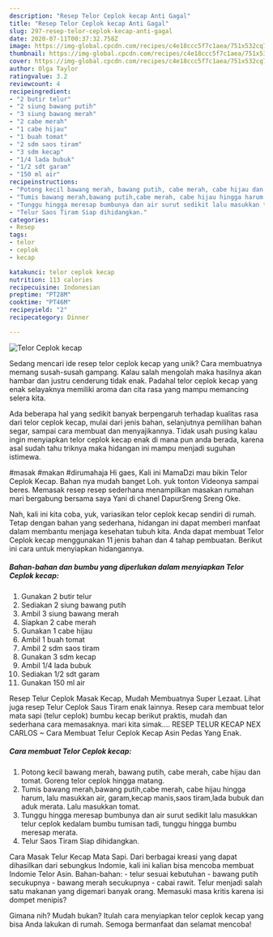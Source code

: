 ```yaml
---
description: "Resep Telor Ceplok kecap Anti Gagal"
title: "Resep Telor Ceplok kecap Anti Gagal"
slug: 297-resep-telor-ceplok-kecap-anti-gagal
date: 2020-07-11T00:37:32.758Z
image: https://img-global.cpcdn.com/recipes/c4e18ccc5f7c1aea/751x532cq70/telor-ceplok-kecap-foto-resep-utama.jpg
thumbnail: https://img-global.cpcdn.com/recipes/c4e18ccc5f7c1aea/751x532cq70/telor-ceplok-kecap-foto-resep-utama.jpg
cover: https://img-global.cpcdn.com/recipes/c4e18ccc5f7c1aea/751x532cq70/telor-ceplok-kecap-foto-resep-utama.jpg
author: Olga Taylor
ratingvalue: 3.2
reviewcount: 4
recipeingredient:
- "2 butir telur"
- "2 siung bawang putih"
- "3 siung bawang merah"
- "2 cabe merah"
- "1 cabe hijau"
- "1 buah tomat"
- "2 sdm saos tiram"
- "3 sdm kecap"
- "1/4 lada bubuk"
- "1/2 sdt garam"
- "150 ml air"
recipeinstructions:
- "Potong kecil bawang merah, bawang putih, cabe merah, cabe hijau dan tomat. Goreng telor ceplok hingga matang."
- "Tumis bawang merah,bawang putih,cabe merah, cabe hijau hingga harum, lalu masukkan air, garam,kecap manis,saos tiram,lada bubuk dan aduk merata. Lalu masukkan tomat."
- "Tunggu hingga meresap bumbunya dan air surut sedikit lalu masukkan telur ceplok kedalam bumbu tumisan tadi, tunggu hingga bumbu meresap merata."
- "Telur Saos Tiram Siap dihidangkan."
categories:
- Resep
tags:
- telor
- ceplok
- kecap

katakunci: telor ceplok kecap 
nutrition: 113 calories
recipecuisine: Indonesian
preptime: "PT28M"
cooktime: "PT46M"
recipeyield: "2"
recipecategory: Dinner

---
```



![Telor Ceplok kecap](https://img-global.cpcdn.com/recipes/c4e18ccc5f7c1aea/751x532cq70/telor-ceplok-kecap-foto-resep-utama.jpg)

Sedang mencari ide resep telor ceplok kecap yang unik? Cara membuatnya memang susah-susah gampang. Kalau salah mengolah maka hasilnya akan hambar dan justru cenderung tidak enak. Padahal telor ceplok kecap yang enak selayaknya memiliki aroma dan cita rasa yang mampu memancing selera kita.

Ada beberapa hal yang sedikit banyak berpengaruh terhadap kualitas rasa dari telor ceplok kecap, mulai dari jenis bahan, selanjutnya pemilihan bahan segar, sampai cara membuat dan menyajikannya. Tidak usah pusing kalau ingin menyiapkan telor ceplok kecap enak di mana pun anda berada, karena asal sudah tahu triknya maka hidangan ini mampu menjadi suguhan istimewa.

#masak #makan #dirumahaja Hi gaes, Kali ini MamaDzi mau bikin Telor Ceplok Kecap. Bahan nya mudah banget Loh. yuk tonton Videonya sampai beres. Memasak resep resep sederhana menampilkan masakan rumahan mari bergabung bersama saya Yani di chanel DapurSreng Sreng Oke.


Nah, kali ini kita coba, yuk, variasikan telor ceplok kecap sendiri di rumah. Tetap dengan bahan yang sederhana, hidangan ini dapat memberi manfaat dalam membantu menjaga kesehatan tubuh kita. Anda dapat membuat Telor Ceplok kecap menggunakan 11 jenis bahan dan 4 tahap pembuatan. Berikut ini cara untuk menyiapkan hidangannya.

<!--inarticleads1-->

##### Bahan-bahan dan bumbu yang diperlukan dalam menyiapkan Telor Ceplok kecap:

1. Gunakan 2 butir telur
1. Sediakan 2 siung bawang putih
1. Ambil 3 siung bawang merah
1. Siapkan 2 cabe merah
1. Gunakan 1 cabe hijau
1. Ambil 1 buah tomat
1. Ambil 2 sdm saos tiram
1. Gunakan 3 sdm kecap
1. Ambil 1/4 lada bubuk
1. Sediakan 1/2 sdt garam
1. Gunakan 150 ml air


Resep Telur Ceplok Masak Kecap, Mudah Membuatnya Super Lezaat. Lihat juga resep Telur Ceplok Saus Tiram enak lainnya. Resep cara membuat telor mata sapi (telur ceplok) bumbu kecap berikut praktis, mudah dan sederhana cara memasaknya. mari kita simak…. RESEP TELUR KECAP NEX CARLOS ~ Cara Membuat Telur Ceplok Kecap Asin Pedas Yang Enak. 

<!--inarticleads2-->

##### Cara membuat Telor Ceplok kecap:

1. Potong kecil bawang merah, bawang putih, cabe merah, cabe hijau dan tomat. Goreng telor ceplok hingga matang.
1. Tumis bawang merah,bawang putih,cabe merah, cabe hijau hingga harum, lalu masukkan air, garam,kecap manis,saos tiram,lada bubuk dan aduk merata. Lalu masukkan tomat.
1. Tunggu hingga meresap bumbunya dan air surut sedikit lalu masukkan telur ceplok kedalam bumbu tumisan tadi, tunggu hingga bumbu meresap merata.
1. Telur Saos Tiram Siap dihidangkan.


Cara Masak Telur Kecap Mata Sapi. Dari berbagai kreasi yang dapat dihasilkan dari sebungkus Indomie, kali ini kalian bisa mencoba membuat Indomie Telor Asin. Bahan-bahan: - telur sesuai kebutuhan - bawang putih secukupnya - bawang merah secukupnya - cabai rawit. Telur menjadi salah satu makanan yang digemari banyak orang. Memasuki masa kritis karena isi dompet menipis? 

Gimana nih? Mudah bukan? Itulah cara menyiapkan telor ceplok kecap yang bisa Anda lakukan di rumah. Semoga bermanfaat dan selamat mencoba!
